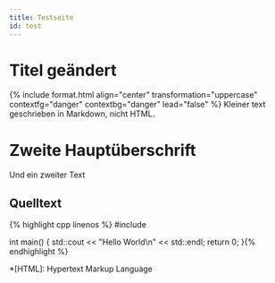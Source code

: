 ```yaml
---
title: Testseite
id: test
---
```


# Titel geändert

{% include format.html align="center" transformation="uppercase" contextfg="danger" contextbg="danger" lead="false" %}
Kleiner text geschrieben in Markdown, nicht HTML.

# Zweite Hauptüberschrift

Und ein zweiter Text

## Quelltext

{% highlight cpp linenos %}
#include <iostream>

int main() {
  std::cout << "Hello World\n" << std::endl;
  return 0;
}{% endhighlight %}

*[HTML]: Hypertext Markup Language
